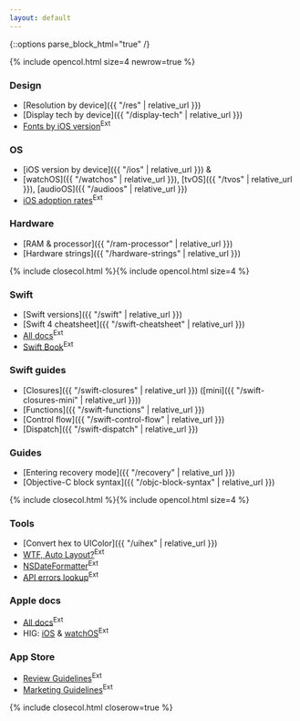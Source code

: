 ```yaml
---
layout: default
---
```

{::options parse_block_html="true" /}

{% include opencol.html size=4 newrow=true %}

### Design

* [Resolution by device]({{ "/res" | relative_url }})
* [Display tech by device]({{ "/display-tech" | relative_url }})
* [Fonts by iOS version](http://iosfonts.com/)<sup class="ext">Ext</sup>

### OS

* [iOS version by device]({{ "/ios" | relative_url }}) &
* [watchOS]({{ "/watchos" | relative_url }}), [tvOS]({{ "/tvos" | relative_url }}), [audioOS]({{ "/audioos" | relative_url }})
* [iOS adoption rates](https://developer.apple.com/support/app-store/)<sup class="ext">Ext</sup>

### Hardware

* [RAM & processor]({{ "/ram-processor" | relative_url }})
* [Hardware strings]({{ "/hardware-strings" | relative_url }})

{% include closecol.html %}{% include opencol.html size=4 %}

### Swift

* [Swift versions]({{ "/swift" | relative_url }})
* [Swift 4 cheatsheet]({{ "/swift-cheatsheet" | relative_url }})
* [All docs](https://swift.org/documentation/)<sup class="ext">Ext</sup>
* [Swift Book](https://docs.swift.org/swift-book/)<sup class="ext">Ext</sup>

### Swift guides

* [Closures]({{ "/swift-closures" | relative_url }}) ([mini]({{ "/swift-closures-mini" | relative_url }}))
* [Functions]({{ "/swift-functions" | relative_url }})
* [Control flow]({{ "/swift-control-flow" | relative_url }})
* [Dispatch]({{ "/swift-dispatch" | relative_url }})

### Guides

* [Entering recovery mode]({{ "/recovery" | relative_url }})
* [Objective-C block syntax]({{ "/objc-block-syntax" | relative_url }})

{% include closecol.html %}{% include opencol.html size=4 %}

### Tools

* [Convert hex to UIColor]({{ "/uihex" | relative_url }})
* [WTF, Auto Layout?](https://www.wtfautolayout.com/)<sup class="ext">Ext</sup>
* [NSDateFormatter](http://nsdateformatter.com/)<sup class="ext">Ext</sup>
* [API errors lookup](https://osstatus.com)<sup class="ext">Ext</sup>

### Apple docs

* [All docs](https://developer.apple.com/documentation/)<sup class="ext">Ext</sup>
* HIG: [iOS](https://developer.apple.com/ios/human-interface-guidelines/overview/themes/) & [watchOS](https://developer.apple.com/watchos/human-interface-guidelines/overview/themes/)<sup class="ext">Ext</sup>

### App Store

* [Review Guidelines](https://developer.apple.com/app-store/review/guidelines/)<sup class="ext">Ext</sup>
* [Marketing Guidelines](https://developer.apple.com/app-store/marketing/guidelines/)<sup class="ext">Ext</sup>

{% include closecol.html closerow=true %}
